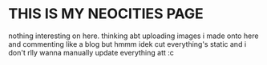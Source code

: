 # THIS IS MY NEOCITIES PAGE

nothing interesting on here.
thinking abt uploading images i made onto here and commenting like a blog but hmmm
idek cut everything's static and i don't rlly wanna manually update everything att :c